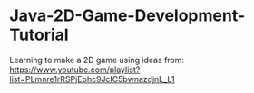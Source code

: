 # Java-2D-Game-Development-Tutorial
Learning to make a 2D game using ideas from:
https://www.youtube.com/playlist?list=PLmnre1rRSPjEbhc9JcIC5bwnazdjnL_L1
